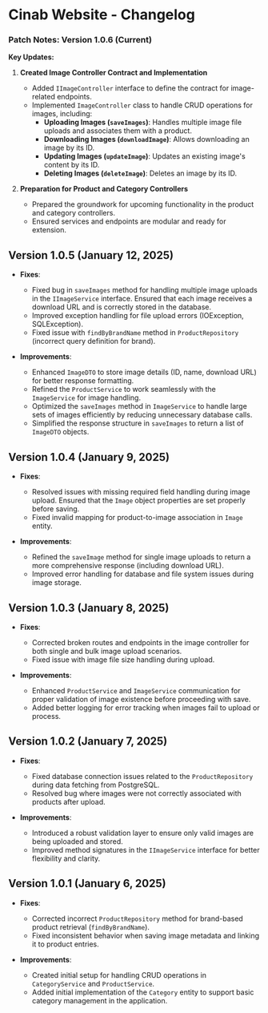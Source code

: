 # Cinab Website - Changelog

### Patch Notes: Version 1.0.6 (Current)

**Key Updates:**

1. **Created Image Controller Contract and Implementation**
   - Added `IImageController` interface to define the contract for image-related endpoints.
   - Implemented `ImageController` class to handle CRUD operations for images, including:
     - **Uploading Images (`saveImages`)**: Handles multiple image file uploads and associates them with a product.
     - **Downloading Images (`downloadImage`)**: Allows downloading an image by its ID.
     - **Updating Images (`updateImage`)**: Updates an existing image's content by its ID.
     - **Deleting Images (`deleteImage`)**: Deletes an image by its ID.

2. **Preparation for Product and Category Controllers**
   - Prepared the groundwork for upcoming functionality in the product and category controllers.
   - Ensured services and endpoints are modular and ready for extension.

## Version 1.0.5 (January 12, 2025)

- **Fixes**:
    - Fixed bug in `saveImages` method for handling multiple image uploads in the `IImageService` interface. Ensured that each image receives a download URL and is correctly stored in the database.
    - Improved exception handling for file upload errors (IOException, SQLException).
    - Fixed issue with `findByBrandName` method in `ProductRepository` (incorrect query definition for brand).

- **Improvements**:
    - Enhanced `ImageDTO` to store image details (ID, name, download URL) for better response formatting.
    - Refined the `ProductService` to work seamlessly with the `ImageService` for image handling.
    - Optimized the `saveImages` method in `ImageService` to handle large sets of images efficiently by reducing unnecessary database calls.
    - Simplified the response structure in `saveImages` to return a list of `ImageDTO` objects.

## Version 1.0.4 (January 9, 2025)

- **Fixes**:
    - Resolved issues with missing required field handling during image upload. Ensured that the `Image` object properties are set properly before saving.
    - Fixed invalid mapping for product-to-image association in `Image` entity.

- **Improvements**:
    - Refined the `saveImage` method for single image uploads to return a more comprehensive response (including download URL).
    - Improved error handling for database and file system issues during image storage.

## Version 1.0.3 (January 8, 2025)

- **Fixes**:
    - Corrected broken routes and endpoints in the image controller for both single and bulk image upload scenarios.
    - Fixed issue with image file size handling during upload.

- **Improvements**:
    - Enhanced `ProductService` and `ImageService` communication for proper validation of image existence before proceeding with save.
    - Added better logging for error tracking when images fail to upload or process.

## Version 1.0.2 (January 7, 2025)

- **Fixes**:
    - Fixed database connection issues related to the `ProductRepository` during data fetching from PostgreSQL.
    - Resolved bug where images were not correctly associated with products after upload.

- **Improvements**:
    - Introduced a robust validation layer to ensure only valid images are being uploaded and stored.
    - Improved method signatures in the `IImageService` interface for better flexibility and clarity.

## Version 1.0.1 (January 6, 2025)

- **Fixes**:
    - Corrected incorrect `ProductRepository` method for brand-based product retrieval (`findByBrandName`).
    - Fixed inconsistent behavior when saving image metadata and linking it to product entries.

- **Improvements**:
    - Created initial setup for handling CRUD operations in `CategoryService` and `ProductService`.
    - Added initial implementation of the `Category` entity to support basic category management in the application.
